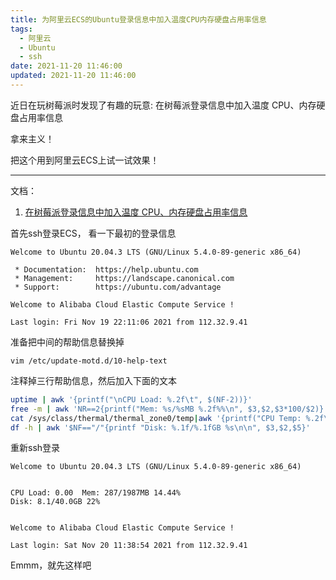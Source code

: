```yaml
---
title: 为阿里云ECS的Ubuntu登录信息中加入温度CPU内存硬盘占用率信息
tags:
  - 阿里云
  - Ubuntu
  - ssh
date: 2021-11-20 11:46:00
updated: 2021-11-20 11:46:00
---
```


近日在玩树莓派时发现了有趣的玩意: 在树莓派登录信息中加入温度 CPU、内存硬盘占用率信息

拿来主义！

把这个用到阿里云ECS上试一试效果！

----------

文档：

1. [在树莓派登录信息中加入温度 CPU、内存硬盘占用率信息](https://shumeipai.nxez.com/2021/08/25/add-memory-and-disk-occupancy-info-to-login-info.html)

首先ssh登录ECS， 看一下最初的登录信息

```shell
Welcome to Ubuntu 20.04.3 LTS (GNU/Linux 5.4.0-89-generic x86_64)

 * Documentation:  https://help.ubuntu.com
 * Management:     https://landscape.canonical.com
 * Support:        https://ubuntu.com/advantage

Welcome to Alibaba Cloud Elastic Compute Service !

Last login: Fri Nov 19 22:11:06 2021 from 112.32.9.41
```

准备把中间的帮助信息替换掉

```shell
vim /etc/update-motd.d/10-help-text
```

注释掉三行帮助信息，然后加入下面的文本

```bash
uptime | awk '{printf("\nCPU Load: %.2f\t", $(NF-2))}'
free -m | awk 'NR==2{printf("Mem: %s/%sMB %.2f%%\n", $3,$2,$3*100/$2)}'
cat /sys/class/thermal/thermal_zone0/temp|awk '{printf("CPU Temp: %.2f\t",$1/1000)}'
df -h | awk '$NF=="/"{printf "Disk: %.1f/%.1fGB %s\n\n", $3,$2,$5}'

```

重新ssh登录

```
Welcome to Ubuntu 20.04.3 LTS (GNU/Linux 5.4.0-89-generic x86_64)


CPU Load: 0.00  Mem: 287/1987MB 14.44%
Disk: 8.1/40.0GB 22%


Welcome to Alibaba Cloud Elastic Compute Service !

Last login: Sat Nov 20 11:38:54 2021 from 112.32.9.41
```

Emmm，就先这样吧